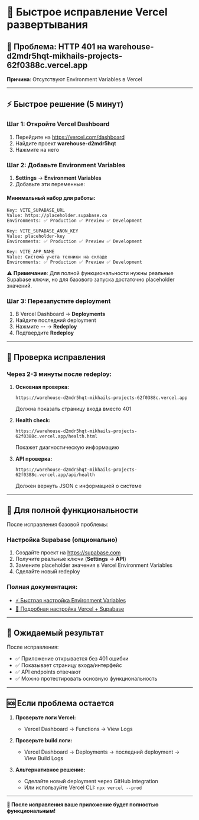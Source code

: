 # 🚨 Быстрое исправление Vercel развертывания

## 🎯 **Проблема**: HTTP 401 на warehouse-d2mdr5hqt-mikhails-projects-62f0388c.vercel.app

**Причина**: Отсутствуют Environment Variables в Vercel

---

## ⚡ **Быстрое решение (5 минут)**

### **Шаг 1: Откройте Vercel Dashboard**
1. Перейдите на https://vercel.com/dashboard
2. Найдите проект **warehouse-d2mdr5hqt**
3. Нажмите на него

### **Шаг 2: Добавьте Environment Variables**
1. **Settings** → **Environment Variables**
2. Добавьте эти переменные:

#### **Минимальный набор для работы:**
```
Key: VITE_SUPABASE_URL
Value: https://placeholder.supabase.co
Environments: ✅ Production ✅ Preview ✅ Development

Key: VITE_SUPABASE_ANON_KEY  
Value: placeholder-key
Environments: ✅ Production ✅ Preview ✅ Development

Key: VITE_APP_NAME
Value: Система учета техники на складе
Environments: ✅ Production ✅ Preview ✅ Development
```

⚠️ **Примечание**: Для полной функциональности нужны реальные Supabase ключи, но для базового запуска достаточно placeholder значений.

### **Шаг 3: Перезапустите deployment**
1. В Vercel Dashboard → **Deployments**
2. Найдите последний deployment
3. Нажмите **⋯** → **Redeploy**
4. Подтвердите **Redeploy**

---

## 🧪 **Проверка исправления**

### **Через 2-3 минуты после redeploy:**

1. **Основная проверка:**
   ```
   https://warehouse-d2mdr5hqt-mikhails-projects-62f0388c.vercel.app
   ```
   Должна показать страницу входа вместо 401

2. **Health check:**
   ```
   https://warehouse-d2mdr5hqt-mikhails-projects-62f0388c.vercel.app/health.html
   ```
   Покажет диагностическую информацию

3. **API проверка:**
   ```
   https://warehouse-d2mdr5hqt-mikhails-projects-62f0388c.vercel.app/api/health
   ```
   Должен вернуть JSON с информацией о системе

---

## 🔧 **Для полной функциональности**

После исправления базовой проблемы:

### **Настройка Supabase (опционально)**
1. Создайте проект на https://supabase.com
2. Получите реальные ключи (**Settings** → **API**)
3. Замените placeholder значения в Vercel Environment Variables
4. Сделайте новый redeploy

### **Полная документация:**
- [⚡ Быстрая настройка Environment Variables](QUICK_ENV_SETUP_GUIDE.md)
- [🔧 Подробная настройка Vercel + Supabase](VERCEL_ENV_DETAILED_SETUP.md)

---

## 🎯 **Ожидаемый результат**

После исправления:
- ✅ Приложение открывается без 401 ошибки
- ✅ Показывает страницу входа/интерфейс
- ✅ API endpoints отвечают
- ✅ Можно протестировать основную функциональность

---

## 🆘 **Если проблема остается**

1. **Проверьте логи Vercel:**
   - Vercel Dashboard → Functions → View Logs

2. **Проверьте build логи:**
   - Vercel Dashboard → Deployments → последний deployment → View Build Logs

3. **Альтернативное решение:**
   - Сделайте новый deployment через GitHub integration
   - Или используйте Vercel CLI: `npx vercel --prod`

---

**🚀 После исправления ваше приложение будет полностью функциональным!**
